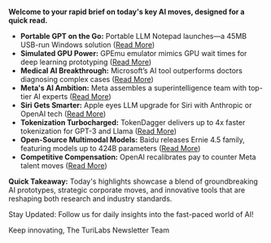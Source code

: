 **Welcome to your rapid brief on today's key AI moves, designed for a quick read.**

- **Portable GPT on the Go:** Portable LLM Notepad launches—a 45MB USB-run Windows solution ([Read More](https://github.com/runzhouye/Local_LLM_Notepad))
- **Simulated GPU Power:** GPEmu emulator mimics GPU wait times for deep learning prototyping ([Read More](https://vldb.org/pvldb/vol18/p1919-wang.pdf))
- **Medical AI Breakthrough:** Microsoft’s AI tool outperforms doctors diagnosing complex cases ([Read More](https://www.geekwire.com/2025/ai-vs-mds-microsoft-ai-tool-outperforms-doctors-in-diagnosing-complex-medical-cases/))
- **Meta's AI Ambition:** Meta assembles a superintelligence team with top-tier AI experts ([Read More](https://www.wired.com/story/mark-zuckerberg-welcomes-superintelligence-team/))
- **Siri Gets Smarter:** Apple eyes LLM upgrade for Siri with Anthropic or OpenAI tech ([Read More](https://www.reuters.com/business/apple-weighs-using-anthropic-or-openai-power-siri-major-reversal-bloomberg-news-2025-06-30/))
- **Tokenization Turbocharged:** TokenDagger delivers up to 4x faster tokenization for GPT-3 and Llama ([Read More](https://github.com/M4THYOU/TokenDagger))
- **Open-Source Multimodal Models:** Baidu releases Ernie 4.5 family, featuring models up to 424B parameters ([Read More](https://ernie.baidu.com/blog/posts/ernie4.5/))
- **Competitive Compensation:** OpenAI recalibrates pay to counter Meta talent moves ([Read More](https://techcrunch.com/2025/06/29/openai-reportedly-recalibrating-compensation-in-response-to-meta-hires/))

**Quick Takeaway:** Today's highlights showcase a blend of groundbreaking AI prototypes, strategic corporate moves, and innovative tools that are reshaping both research and industry standards.

Stay Updated: Follow us for daily insights into the fast-paced world of AI! 

Keep innovating, 
The TuriLabs Newsletter Team
